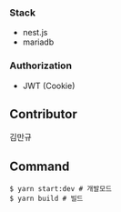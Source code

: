 ### Stack
- nest.js
- mariadb

### Authorization
- JWT (Cookie)

## Contributor
김만규

## Command
```shell
$ yarn start:dev # 개발모드
$ yarn build # 빌드
```

